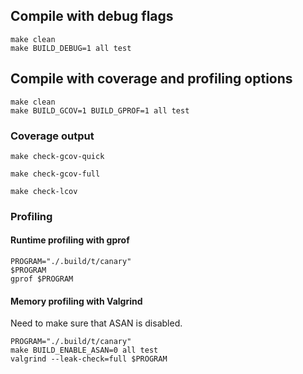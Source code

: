## Compile with debug flags

```shell
make clean
make BUILD_DEBUG=1 all test
```

## Compile with coverage and profiling options

```shell
make clean
make BUILD_GCOV=1 BUILD_GPROF=1 all test
```

### Coverage output

```shell
make check-gcov-quick

make check-gcov-full

make check-lcov
```

### Profiling

#### Runtime profiling with gprof

```shell
PROGRAM="./.build/t/canary"
$PROGRAM
gprof $PROGRAM
```

#### Memory profiling with Valgrind

Need to make sure that ASAN is disabled.

```shell
PROGRAM="./.build/t/canary"
make BUILD_ENABLE_ASAN=0 all test
valgrind --leak-check=full $PROGRAM
```
